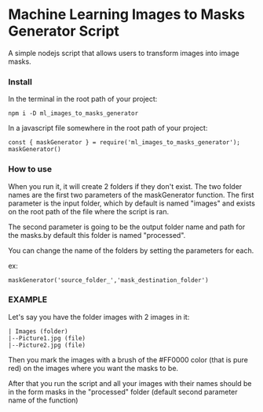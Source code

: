 # Machine Learning Images to Masks Generator Script

A simple nodejs script that allows users to transform images into image masks.

### Install

In the terminal in the root path of your project:

`npm i -D ml_images_to_masks_generator`

In a javascript file somewhere in the root path of your project:

`const { maskGenerator } = require('ml_images_to_masks_generator');`
`maskGenerator()`

### How to use

When you run it, it will create 2 folders if they don't exist. The two folder names are the first two parameters of the maskGenerator function. The first parameter is the input folder, which by default is named "images" and exists on the root path of the file where the script is ran.

The second parameter is going to be the output folder name and path for the masks.by default this folder is named "processed".

You can change the name of the folders by setting the parameters for each.

ex:

`maskGenerator('source_folder_','mask_destination_folder')`

### EXAMPLE

Let's say you have the folder images with 2 images in it:

```
| Images (folder)
|--Picture1.jpg (file)
|--Picture2.jpg (file)
```

Then you mark the images with a brush of the #FF0000 color (that is pure red) on the images where you want the masks to be.

After that you run the script and all your images with their names should be in the form masks in the "processed" folder (default second parameter name of the function)
